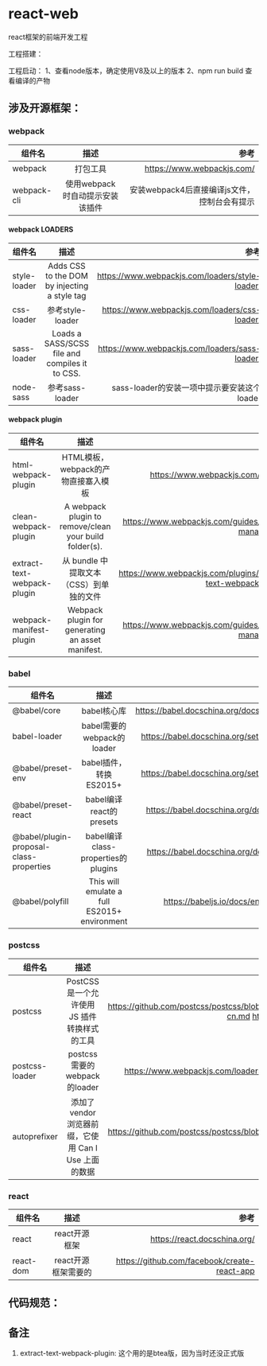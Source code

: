 # react-web
react框架的前端开发工程

工程搭建：


工程启动：
1、查看node版本，确定使用V8及以上的版本
2、npm run build 查看编译的产物


## 涉及开源框架：
### webpack
|组件名|描述|参考|
---|:--:|---:
webpack | 打包工具 | https://www.webpackjs.com/
webpack-cli | 使用webpack时自动提示安装该插件 | 安装webpack4后直接编译js文件，控制台会有提示

#### webpack LOADERS
|组件名|描述|参考|
---|:--:|---:
style-loader | Adds CSS to the DOM by injecting a style tag | https://www.webpackjs.com/loaders/style-loader/
css-loader | 参考style-loader | https://www.webpackjs.com/loaders/css-loader/
sass-loader | Loads a SASS/SCSS file and compiles it to CSS. | https://www.webpackjs.com/loaders/sass-loader/
node-sass | 参考sass-loader | sass-loader的安装一项中提示要安装这个loader | 

#### webpack plugin
|组件名|描述|参考|
---|:--:|---:
html-webpack-plugin | HTML模板，webpack的产物直接塞入模板 | https://www.webpackjs.com/plugins/
clean-webpack-plugin | A webpack plugin to remove/clean your build folder(s). | https://www.webpackjs.com/guides/output-management/
extract-text-webpack-plugin | 从 bundle 中提取文本（CSS）到单独的文件 | https://www.webpackjs.com/plugins/extract-text-webpack-plugin/
webpack-manifest-plugin | Webpack plugin for generating an asset manifest. | https://www.webpackjs.com/guides/output-management/

### babel
|组件名|描述|参考|
---|:--:|---:
@babel/core | babel核心库 | https://babel.docschina.org/docs/en/index.html
babel-loader | babel需要的webpack的loader | https://babel.docschina.org/setup#installation
@babel/preset-env | babel插件，转换ES2015+ | https://babel.docschina.org/setup#installation
@babel/preset-react | babel编译react的presets | https://babel.docschina.org/docs/en/presets
@babel/plugin-proposal-class-properties | babel编译class-properties的plugins | https://babel.docschina.org/docs/en/plugins
@babel/polyfill | This will emulate a full ES2015+ environment | https://babeljs.io/docs/en/babel-polyfill

### postcss
|组件名|描述|参考|
---|:--:|---:
postcss | PostCSS 是一个允许使用 JS 插件转换样式的工具 | https://github.com/postcss/postcss/blob/HEAD/README-cn.md https://postcss.org/
postcss-loader | postcss需要的webpack的loader | https://www.webpackjs.com/loaders/postcss-loader/
autoprefixer | 添加了 vendor 浏览器前缀，它使用 Can I Use 上面的数据 | https://github.com/postcss/postcss/blob/HEAD/README-cn.md

### react
|组件名|描述|参考|
---|:--:|---:
react | react开源框架 | https://react.docschina.org/
react-dom | react开源框架需要的 | https://github.com/facebook/create-react-app

## 代码规范：

## 备注
1. extract-text-webpack-plugin: 这个用的是btea版，因为当时还没正式版